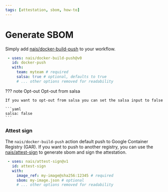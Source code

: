 ```yaml
---
tags: [attestation, sbom, how-to]
---
```


# Generate SBOM

Simply add [nais/docker-build-push](https://github.com/nais/docker-build-push) to your workflow.

```yaml
 - uses: nais/docker-build-push@v0
   id: docker-push
   with:
     team: myteam # required
     salsa: true # optional, defaults to true
     # ... other options removed for readability
```

??? note Opt-out
    Opt-out from salsa

    If you want to opt-out from salsa you can set the salsa input to false

    ```yaml
    salsa: false
    ```

### Attest sign

The `nais/docker-build-push` action default push to Google Container Registry (GAR).
If you want to push to another registry, you can use the [nais/attest-sign](https://github.com/nais/attest-sign) to generate sbom and sign the attestation.

```yaml
 - uses: nais/attest-sign@v1
   id: attest-sign
   with:
     image_ref: my-image@sha256:12345 # required
     sbom: my-image.json # optional
     # ... other options removed for readability
```
